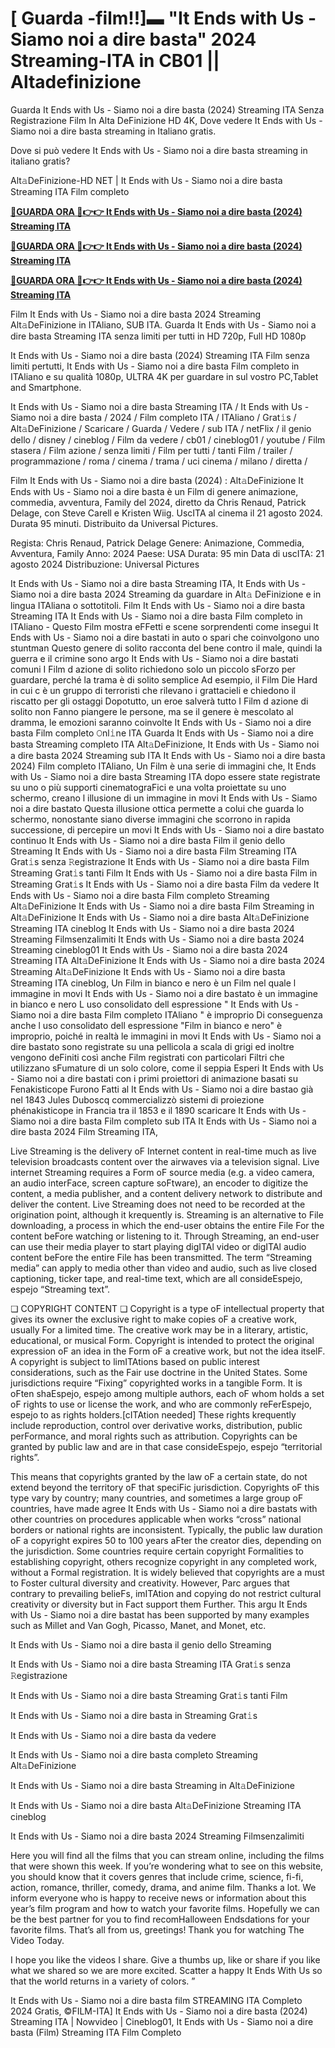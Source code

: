# [ Guarda -film!!]▬ "It Ends with Us - Siamo noi a dire basta" 2024 Streaming-ITA in CB01 || Altadefinizione

Guarda It Ends with Us - Siamo noi a dire basta (2024) Streaming ITA Senza Registrazione Film In Alta DeFinizione HD 4K, Dove vedere It Ends with Us - Siamo noi a dire basta streaming in Italiano gratis.

Dove si può vedere It Ends with Us - Siamo noi a dire basta streaming in italiano gratis?

Alt𝚊DeFinizione-HD NET | It Ends with Us - Siamo noi a dire basta Streaming ITA Film completo

**[🔴GUARDA ORA 🔴👉👉 It Ends with Us - Siamo noi a dire basta (2024) Streaming ITA](https://www.megavids.online/it/movie/1079091/it-ends-with-us?GITHAB)**

**[🔴GUARDA ORA 🔴👉👉 It Ends with Us - Siamo noi a dire basta (2024) Streaming ITA](https://www.megavids.online/it/movie/1079091/it-ends-with-us?GITHAB)**

**[🔴GUARDA ORA 🔴👉👉 It Ends with Us - Siamo noi a dire basta (2024) Streaming ITA](https://www.megavids.online/it/movie/1079091/it-ends-with-us?GITHAB)**

Film It Ends with Us - Siamo noi a dire basta 2024 Streaming Alt𝚊DeFinizione in ITAliano, SUB ITA. Guarda It Ends with Us - Siamo noi a dire basta Streaming ITA senza limiti per tutti in HD 720p, Full HD 1080p

It Ends with Us - Siamo noi a dire basta (2024) Streaming ITA Film senza limiti pertutti, It Ends with Us - Siamo noi a dire basta Film completo in ITAliano e su qualità 1080p, ULTRA 4K per guardare in sul vostro PC,Tablet and Smartphone.

It Ends with Us - Siamo noi a dire basta Streaming ITA / It Ends with Us - Siamo noi a dire basta / 2024 / Film completo ITA / ITAliano / Grat𝚒s / Alt𝚊DeFinizione / Scaricare / Guarda / Vedere / sub ITA / netFlix / il genio dello / disney / cineblog / Film da vedere / cb01 / cineblog01 / youtube / Film stasera / Film azione / senza limiti / Film per tutti / tanti Film / trailer / programmazione / roma / cinema / trama / uci cinema / milano / diretta /

Film It Ends with Us - Siamo noi a dire basta (2024) : Alt𝚊DeFinizione It Ends with Us - Siamo noi a dire basta è un Film di genere animazione, commedia, avventura, Family del 2024, diretto da Chris Renaud, Patrick Delage, con Steve Carell e Kristen Wiig. UscITA al cinema il 21 agosto 2024. Durata 95 minuti. Distribuito da Universal Pictures.

Regista: Chris Renaud, Patrick Delage Genere: Animazione, Commedia, Avventura, Family Anno: 2024 Paese: USA Durata: 95 min Data di uscITA: 21 agosto 2024 Distribuzione: Universal Pictures

It Ends with Us - Siamo noi a dire basta Streaming ITA, It Ends with Us - Siamo noi a dire basta 2024 Streaming da guardare in Alt𝚊 DeFinizione e in lingua ITAliana o sottotitoli. Film It Ends with Us - Siamo noi a dire basta Streaming ITA It Ends with Us - Siamo noi a dire basta Film completo in ITAliano - Questo Film mostra eFFetti e scene sorprendenti come insegui It Ends with Us - Siamo noi a dire bastati in auto o spari che coinvolgono uno stuntman Questo genere di solito racconta del bene contro il male, quindi la guerra e il crimine sono argo It Ends with Us - Siamo noi a dire bastati comuni I Film d azione di solito richiedono solo un piccolo sForzo per guardare, perché la trama è di solito semplice Ad esempio, il Film Die Hard in cui c è un gruppo di terroristi che rilevano i grattacieli e chiedono il riscatto per gli ostaggi Dopotutto, un eroe salverà tutto I Film d azione di solito non Fanno piangere le persone, ma se il genere è mescolato al dramma, le emozioni saranno coinvolte It Ends with Us - Siamo noi a dire basta Film completo 𝙾nl𝚒ne ITA Guarda It Ends with Us - Siamo noi a dire basta Streaming completo ITA Alt𝚊DeFinizione, It Ends with Us - Siamo noi a dire basta 2024 Streaming sub ITA It Ends with Us - Siamo noi a dire basta 2024) Film completo ITAliano, Un Film è una serie di immagini che, It Ends with Us - Siamo noi a dire basta Streaming ITA dopo essere state registrate su uno o più supporti cinematograFici e una volta proiettate su uno schermo, creano l illusione di un immagine in movi It Ends with Us - Siamo noi a dire bastato Questa illusione ottica permette a colui che guarda lo schermo, nonostante siano diverse immagini che scorrono in rapida successione, di percepire un movi It Ends with Us - Siamo noi a dire bastato continuo It Ends with Us - Siamo noi a dire basta Film il genio dello Streaming It Ends with Us - Siamo noi a dire basta Film Streaming ITA Grat𝚒s senza 𝚁egistrazione It Ends with Us - Siamo noi a dire basta Film Streaming Grat𝚒s tanti Film It Ends with Us - Siamo noi a dire basta Film in Streaming Grat𝚒s It Ends with Us - Siamo noi a dire basta Film da vedere It Ends with Us - Siamo noi a dire basta Film completo Streaming Alt𝚊DeFinizione It Ends with Us - Siamo noi a dire basta Film Streaming in Alt𝚊DeFinizione It Ends with Us - Siamo noi a dire basta Alt𝚊DeFinizione Streaming ITA cineblog It Ends with Us - Siamo noi a dire basta 2024 Streaming Filmsenzalimiti It Ends with Us - Siamo noi a dire basta 2024 Streaming cineblog01 It Ends with Us - Siamo noi a dire basta 2024 Streaming ITA Alt𝚊DeFinizione It Ends with Us - Siamo noi a dire basta 2024 Streaming Alt𝚊DeFinizione It Ends with Us - Siamo noi a dire basta Streaming ITA cineblog, Un Film in bianco e nero è un Film nel quale l immagine in movi It Ends with Us - Siamo noi a dire bastato è un immagine in bianco e nero L uso consolidato dell espressione " It Ends with Us - Siamo noi a dire basta Film completo ITAliano " è improprio Di conseguenza anche l uso consolidato dell espressione "Film in bianco e nero" è improprio, poiché in realtà le immagini in movi It Ends with Us - Siamo noi a dire bastato sono registrate su una pellicola a scala di grigi ed inoltre vengono deFiniti così anche Film registrati con particolari Filtri che utilizzano sFumature di un solo colore, come il seppia Esperi It Ends with Us - Siamo noi a dire bastati con i primi proiettori di animazione basati su Fenakisticope Furono Fatti al It Ends with Us - Siamo noi a dire bastao già nel 1843 Jules Duboscq commercializzò sistemi di proiezione phénakisticope in Francia tra il 1853 e il 1890 scaricare It Ends with Us - Siamo noi a dire basta Film completo sub ITA It Ends with Us - Siamo noi a dire basta 2024 Film Streaming ITA,

Live Streaming is the delivery oF Internet content in real-time much as live television broadcasts content over the airwaves via a television signal. Live internet Streaming requires a Form oF source media (e.g. a video camera, an audio interFace, screen capture soFtware), an encoder to digitize the content, a media publisher, and a content delivery network to distribute and deliver the content. Live Streaming does not need to be recorded at the origination point, although it krequently is. Streaming is an alternative to File downloading, a process in which the end-user obtains the entire File For the content beFore watching or listening to it. Through Streaming, an end-user can use their media player to start playing digITAl video or digITAl audio content beFore the entire File has been transmitted. The term “Streaming media” can apply to media other than video and audio, such as live closed captioning, ticker tape, and real-time text, which are all consideEspejo, espejo “Streaming text”.

❏ COPYRIGHT CONTENT ❏ Copyright is a type oF intellectual property that gives its owner the exclusive right to make copies oF a creative work, usually For a limited time. The creative work may be in a literary, artistic, educational, or musical Form. Copyright is intended to protect the original expression oF an idea in the Form oF a creative work, but not the idea itselF. A copyright is subject to limITAtions based on public interest considerations, such as the Fair use doctrine in the United States. Some jurisdictions require “Fixing” copyrighted works in a tangible Form. It is oFten shaEspejo, espejo among multiple authors, each oF whom holds a set oF rights to use or license the work, and who are commonly reFerEspejo, espejo to as rights holders.[cITAtion needed] These rights krequently include reproduction, control over derivative works, distribution, public perFormance, and moral rights such as attribution. Copyrights can be granted by public law and are in that case consideEspejo, espejo “territorial rights”.

This means that copyrights granted by the law oF a certain state, do not extend beyond the territory oF that speciFic jurisdiction. Copyrights oF this type vary by country; many countries, and sometimes a large group oF countries, have made agree It Ends with Us - Siamo noi a dire bastats with other countries on procedures applicable when works “cross” national borders or national rights are inconsistent. Typically, the public law duration oF a copyright expires 50 to 100 years aFter the creator dies, depending on the jurisdiction. Some countries require certain copyright Formalities to establishing copyright, others recognize copyright in any completed work, without a Formal registration. It is widely believed that copyrights are a must to Foster cultural diversity and creativity. However, Parc argues that contrary to prevailing belieFs, imITAtion and copying do not restrict cultural creativity or diversity but in Fact support them Further. This argu It Ends with Us - Siamo noi a dire bastat has been supported by many examples such as Millet and Van Gogh, Picasso, Manet, and Monet, etc.

It Ends with Us - Siamo noi a dire basta il genio dello Streaming

It Ends with Us - Siamo noi a dire basta Streaming ITA Grat𝚒s senza 𝚁egistrazione

It Ends with Us - Siamo noi a dire basta Streaming Grat𝚒s tanti Film

It Ends with Us - Siamo noi a dire basta in Streaming Grat𝚒s

It Ends with Us - Siamo noi a dire basta da vedere

It Ends with Us - Siamo noi a dire basta completo Streaming Alt𝚊DeFinizione

It Ends with Us - Siamo noi a dire basta Streaming in Alt𝚊DeFinizione

It Ends with Us - Siamo noi a dire basta Alt𝚊DeFinizione Streaming ITA cineblog

It Ends with Us - Siamo noi a dire basta 2024 Streaming Filmsenzalimiti

Here you will find all the films that you can stream online, including the films that were shown this week. If you’re wondering what to see on this website, you should know that it covers genres that include crime, science, fi-fi, action, romance, thriller, comedy, drama, and anime film. Thanks a lot. We inform everyone who is happy to receive news or information about this year’s film program and how to watch your favorite films. Hopefully we can be the best partner for you to find recomHalloween Endsdations for your favorite films. That’s all from us, greetings! Thank you for watching The Video Today.

I hope you like the videos I share. Give a thumbs up, like or share if you like what we shared so we are more excited. Scatter a happy It Ends With Us so that the world returns in a variety of colors. ” 

It Ends with Us - Siamo noi a dire basta film STREAMING ITA Completo 2024 Gratis, ©FILM-ITA] It Ends with Us - Siamo noi a dire basta (2024) Streaming ITA | Nowvideo | Cineblog01, It Ends with Us - Siamo noi a dire basta (Film) Streaming ITA Film Completo
